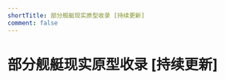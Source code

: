 ```yaml
---
shortTitle: 部分舰艇现实原型收录 [持续更新]
comment: false
---
```


# 部分舰艇现实原型收录 [持续更新]

<Catalog base='/zh/mw/column/realitymw2/' />